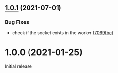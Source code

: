 ## [1.0.1](https://github.com/socketio/socket.io-sticky/compare/1.0.0...1.0.1) (2021-07-01)


### Bug Fixes

* check if the socket exists in the worker ([7069fbc](https://github.com/socketio/socket.io-sticky/commit/7069fbc5bfbc845556f4a5cb8fd8240a1ef24b0e))


# 1.0.0 (2021-01-25)

Initial release

